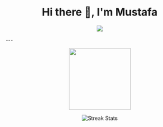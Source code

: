 <h1 align="center">Hi there 👋, I'm Mustafa</h1>

<p align="center">
  <img src="https://readme-typing-svg.demolab.com?font=Fira+Code&size=22&pause=1000&center=true&vCenter=true&width=435&lines=C+Developer;C%2B%2B+Developer;Welcome+to+my+GitHub+profile!"/>
</p>
---
<p align="center">
  <img src="https://github-readme-stats.vercel.app/api?username=RagonTECH&show_icons=true&theme=tokyonight" height="165"/>
</p>



<p align="center">
  <img src="https://github-readme-streak-stats.herokuapp.com/?user=RagonTECH&theme=tokyonight" alt="Streak Stats"/>
</p>
